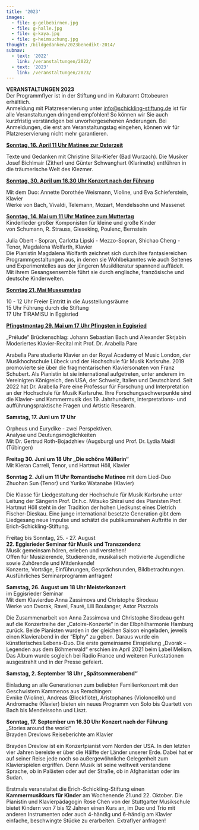```yaml
---
title: '2023'
images:
  - file: g-gelbebirnen.jpg
  - file: g-halle.jpg
  - file: g-kaya.jpg
  - file: g-heimsuchung.jpg
thought: /bildgedanken/2023benedikt-2014/
subnav:
  - text: '2022'
    link: /veranstaltungen/2022/
  - text: '2023'
    link: /veranstaltungen/2023/
---
```


**VERANSTALTUNGEN 2023**   
Der Programmflyer ist in der Stiftung und im Kulturamt Ottobeuren erhältlich.  
Anmeldung mit Platzreservierung unter info@schickling-stiftung.de ist für alle Veranstaltungen dringend empfohlen!
So können wir Sie auch kurzfristig verständigen bei unvorhergesehenen Änderungen. Bei Anmeldungen, die erst am Veranstaltungstag eingehen, können wir für Platzreservierung nicht mehr garantieren.



[**Sonntag, 16. April 11 Uhr Matinee zur Osterzeit**](/veranstaltungen/2023/klezmermatinee/)

Texte und Gedanken mit Christine Silla-Kiefer (Bad Wurzach). Die Musiker Josef Bichlmair (Zither) und Günter Schwanghart (Klarinette) 
entführen in die träumerische Welt des Klezmer.


[**Sonntag, 30. April um 16.30 Uhr  Konzert nach der Führung**](/veranstaltungen/2023/violineweismann/)

Mit dem Duo: Annette Dorothée Weismann, Violine, und Eva Schieferstein, Klavier  
Werke von Bach, Vivaldi, Telemann, Mozart, Mendelssohn und Massenet 


[**Sonntag, 14. Mai um 11 Uhr Matinee zum Muttertag**](/veranstaltungen/2023/muttertag/)  
Kinderlieder großer Komponisten für kleine und große Kinder  
von Schumann, R. Strauss, Gieseking, Poulenc, Bernstein

Julia Obert - Sopran,    Carlotta Lipski - Mezzo-Sopran,    Shichao Cheng - Tenor, 
Magdalena Wolfarth, Klavier   
Die Pianistin Magdalena Wolfarth zeichnet sich durch ihre fantasiereichen Programmgestaltungen aus, in denen sie Wohlbekanntes wie auch Seltenes und Experimentelles aus der jüngeren Musikliteratur spannend auffädelt. Mit ihrem Gesangsensemble führt sie durch englische, französische und deutsche Kinderwelten.


[**Sonntag 21. Mai Museumstag**](/veranstaltungen/2023/museumstag/)

10 - 12 Uhr Freier Eintritt in die Ausstellungsräume  
15 Uhr Führung durch die Stiftung  
17 Uhr TIRAMISU in Eggisried


[**Pfingstmontag 29. Mai um 17 Uhr	 Pfingsten in Eggisried**](/veranstaltungen/2023/pfingstmontag/)

„Prélude“ Brückenschlag: Johann Sebastian Bach und Alexander Skrjabin
Moderiertes Klavier-Recital mit Prof. Dr. Arabella Pare 

Arabella Pare studierte Klavier an der Royal Academy of Music London, der Musikhochschule Lübeck und der Hochschule für Musik Karlsruhe. 2019 promovierte sie über die fragmentarischen Klaviersonaten von Franz Schubert. Als Pianistin ist sie international aufgetreten, unter anderem im Vereinigten Königreich, den USA, der Schweiz, Italien und Deutschland. 
Seit 2022 hat Dr. Arabella Pare eine Professur für Forschung und Interpretation an der Hochschule für Musik Karlsruhe.
Ihre Forschungsschwerpunkte sind die Klavier- und Kammermusik des 19. Jahrhunderts, interpretations- und aufführungspraktische Fragen und Artistic Research.


**Samstag, 17. Juni um 17 Uhr**  

Orpheus und Eurydike - zwei Perspektiven.  
Analyse und Deutungsmöglichkeiten   
Mit Dr. Gertrud Roth-Bojadzhiev (Augsburg) und Prof. Dr. Lydia Maidl (Tübingen)


**Freitag 30. Juni um 18 Uhr	 „Die schöne Müllerin“**  
Mit Kieran Carrell, Tenor, und Hartmut Höll, Klavier


**Sonntag 2. Juli um 11 Uhr 	Romantische Matinee** mit dem Lied-Duo
Zhuohan Sun (Tenor) und Yuriko Watanabe (Klavier)

Die Klasse für Liedgestaltung der Hochschule für Musik Karlsruhe unter Leitung der Sängerin Prof. Dr.h.c. Mitsuko Shirai und des Pianisten Prof. Hartmut Höll steht in der Tradition der hohen Liedkunst eines Dietrich Fischer-Dieskau. Eine junge international besetzte Generation gibt dem Liedgesang neue Impulse und schätzt die publikumsnahen Auftritte in der Erich-Schickling-Stiftung.



Freitag bis Sonntag, 25. - 27. August   
**22. Eggisrieder Seminar für Musik und Transzendenz**  
Musik gemeinsam hören, erleben und verstehen!   
Offen für Musizierende, Studierende, musikalisch motivierte Jugendliche sowie Zuhörende und Mitdenkende!  
Konzerte, Vorträge, Einführungen, Gesprächsrunden, Bildbetrachtungen.  
Ausführliches Seminarprogramm anfragen!

**Samstag, 26. August um 18 Uhr Meisterkonzert**  
im Eggisrieder Seminar  
Mit dem Klavierduo Anna Zassimova und Christophe Sirodeau  
Werke von Dvorak, Ravel, Fauré, Lili Boulanger, Astor Piazzola

Die Zusammenarbeit von Anna Zassimova und Christophe Sirodeau geht auf die Konzertreihe der „Catoire-Konzerte“ in der Elbphilharmonie Hamburg zurück. Beide Pianisten wurden in der gleichen Saison eingeladen, jeweils einen Klavierabend in der “Elphy” zu geben. Daraus wurde ein künstlerisches Lebens-Duo.
Die erste gemeinsame Einspielung „Dvorak – Legenden aus dem Böhmerwald“ erschien im April 2021 beim Label Melism. Das Album wurde sogleich bei Radio France und weiteren Funkstationen ausgestrahlt und in der Presse gefeiert.



**Samstag, 2. September 18 Uhr	„Spätsommerabend“**

Einladung an alle Generationen zum beliebten Familienkonzert mit den Geschwistern Kammenos aus Remchingen:  
Evnike (Violine), Andreas (Blockflöte), Aristophanes (Violoncello) und Andromache (Klavier) bieten ein neues Programm von Solo bis Quartett von Bach bis Mendelssohn und Liszt.


**Sonntag, 17. September um 16.30 Uhr Konzert nach der Führung**  
„Stories around the world“   
Brayden Drevlows Reiseberichte am Klavier 

Brayden Drevlow ist ein Konzertpianist vom Norden der USA. In den letzten vier Jahren bereiste er über die Hälfte der Länder unserer Erde. Dabei hat er auf seiner Reise jede noch so außergewöhnliche Gelegenheit zum Klavierspielen ergriffen. Denn Musik ist seine weltweit verstandene Sprache, ob in Palästen oder auf der Straße, ob in Afghanistan oder im Sudan. 


Erstmals veranstaltet die Erich-Schickling-Stiftung einen **Kammermusikkurs für Kinder** am Wochenende 21.und 22. Oktober. Die Pianistin und Klavierpädagogin Rose Chen von der Stuttgarter Musikschule bietet Kindern von 7 bis 12 Jahren einen Kurs an, im Duo und Trio mit anderen Instrumenten oder auch 4-händig und 6-händig am Klavier einfache, beschwingte Stücke zu erarbeiten. 
Extraflyer anfragen!
 




